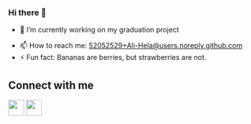 ### Hi there 👋

- 🔭 I’m currently working on my graduation project
<!-- - 🌱 I’m currently learning -->
- 📫 How to reach me: 52052529+Ali-Hela@users.noreply.github.com
- ⚡ Fun fact: Bananas are berries, but strawberries are not.
<!--
- 👯 I’m looking to collaborate on ...
- 🤔 I’m looking for help with ...
- 💬 Ask me about ...
-->

<h2> Connect with me </h2>
<a href = 'https://www.linkedin.com/in/ali-h2'> <img width = '32px' align= 'center' src="https://raw.githubusercontent.com/rahulbanerjee26/githubAboutMeGenerator/main/icons/linked-in-alt.svg"/></a> 
<a href = 'https://www.github.com/Ali-Hela'> <img width = '32px' align= 'center' src="https://raw.githubusercontent.com/rahulbanerjee26/githubAboutMeGenerator/main/icons/github.svg"/></a>
